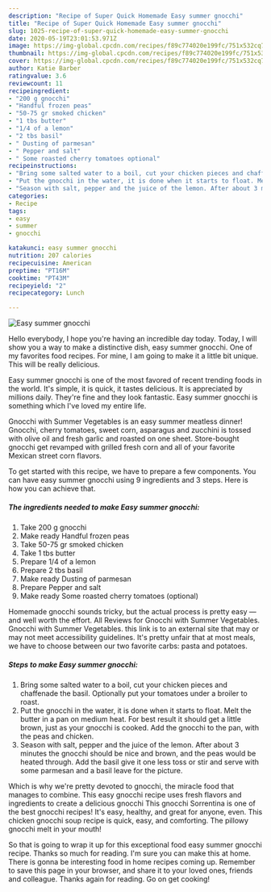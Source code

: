 ```yaml
---
description: "Recipe of Super Quick Homemade Easy summer gnocchi"
title: "Recipe of Super Quick Homemade Easy summer gnocchi"
slug: 1025-recipe-of-super-quick-homemade-easy-summer-gnocchi
date: 2020-05-19T23:01:53.971Z
image: https://img-global.cpcdn.com/recipes/f89c774020e199fc/751x532cq70/easy-summer-gnocchi-recipe-main-photo.jpg
thumbnail: https://img-global.cpcdn.com/recipes/f89c774020e199fc/751x532cq70/easy-summer-gnocchi-recipe-main-photo.jpg
cover: https://img-global.cpcdn.com/recipes/f89c774020e199fc/751x532cq70/easy-summer-gnocchi-recipe-main-photo.jpg
author: Katie Barber
ratingvalue: 3.6
reviewcount: 11
recipeingredient:
- "200 g gnocchi"
- "Handful frozen peas"
- "50-75 gr smoked chicken"
- "1 tbs butter"
- "1/4 of a lemon"
- "2 tbs basil"
- " Dusting of parmesan"
- " Pepper and salt"
- " Some roasted cherry tomatoes optional"
recipeinstructions:
- "Bring some salted water to a boil, cut your chicken pieces and chaffenade the basil. Optionally put your tomatoes under a broiler to roast."
- "Put the gnocchi in the water, it is done when it starts to float. Melt the butter in a pan on medium heat. For best result it should get a little brown, just as your gnocchi is cooked. Add the gnocchi to the pan, with the peas and chicken."
- "Season with salt, pepper and the juice of the lemon. After about 3 minutes the gnocchi should be nice and brown, and the peas would be heated through. Add the basil give it one less toss or stir and serve with some parmesan and a basil leave for the picture."
categories:
- Recipe
tags:
- easy
- summer
- gnocchi

katakunci: easy summer gnocchi 
nutrition: 207 calories
recipecuisine: American
preptime: "PT16M"
cooktime: "PT43M"
recipeyield: "2"
recipecategory: Lunch

---
```



![Easy summer gnocchi](https://img-global.cpcdn.com/recipes/f89c774020e199fc/751x532cq70/easy-summer-gnocchi-recipe-main-photo.jpg)

Hello everybody, I hope you're having an incredible day today. Today, I will show you a way to make a distinctive dish, easy summer gnocchi. One of my favorites food recipes. For mine, I am going to make it a little bit unique. This will be really delicious.

Easy summer gnocchi is one of the most favored of recent trending foods in the world. It's simple, it is quick, it tastes delicious. It is appreciated by millions daily. They're fine and they look fantastic. Easy summer gnocchi is something which I've loved my entire life.

Gnocchi with Summer Vegetables is an easy summer meatless dinner! Gnocchi, cherry tomatoes, sweet corn, asparagus and zucchini is tossed with olive oil and fresh garlic and roasted on one sheet. Store-bought gnocchi get revamped with grilled fresh corn and all of your favorite Mexican street corn flavors.


To get started with this recipe, we have to prepare a few components. You can have easy summer gnocchi using 9 ingredients and 3 steps. Here is how you can achieve that.

<!--inarticleads1-->

##### The ingredients needed to make Easy summer gnocchi:

1. Take 200 g gnocchi
1. Make ready Handful frozen peas
1. Take 50-75 gr smoked chicken
1. Take 1 tbs butter
1. Prepare 1/4 of a lemon
1. Prepare 2 tbs basil
1. Make ready  Dusting of parmesan
1. Prepare  Pepper and salt
1. Make ready  Some roasted cherry tomatoes (optional)


Homemade gnocchi sounds tricky, but the actual process is pretty easy — and well worth the effort. All Reviews for Gnocchi with Summer Vegetables. Gnocchi with Summer Vegetables. this link is to an external site that may or may not meet accessibility guidelines. It&#39;s pretty unfair that at most meals, we have to choose between our two favorite carbs: pasta and potatoes. 

<!--inarticleads2-->

##### Steps to make Easy summer gnocchi:

1. Bring some salted water to a boil, cut your chicken pieces and chaffenade the basil. Optionally put your tomatoes under a broiler to roast.
1. Put the gnocchi in the water, it is done when it starts to float. Melt the butter in a pan on medium heat. For best result it should get a little brown, just as your gnocchi is cooked. Add the gnocchi to the pan, with the peas and chicken.
1. Season with salt, pepper and the juice of the lemon. After about 3 minutes the gnocchi should be nice and brown, and the peas would be heated through. Add the basil give it one less toss or stir and serve with some parmesan and a basil leave for the picture.


Which is why we&#39;re pretty devoted to gnocchi, the miracle food that manages to combine. This easy gnocchi recipe uses fresh flavors and ingredients to create a delicious gnocchi This gnocchi Sorrentina is one of the best gnocchi recipes! It&#39;s easy, healthy, and great for anyone, even. This chicken gnocchi soup recipe is quick, easy, and comforting. The pillowy gnocchi melt in your mouth! 

So that is going to wrap it up for this exceptional food easy summer gnocchi recipe. Thanks so much for reading. I'm sure you can make this at home. There is gonna be interesting food in home recipes coming up. Remember to save this page in your browser, and share it to your loved ones, friends and colleague. Thanks again for reading. Go on get cooking!
